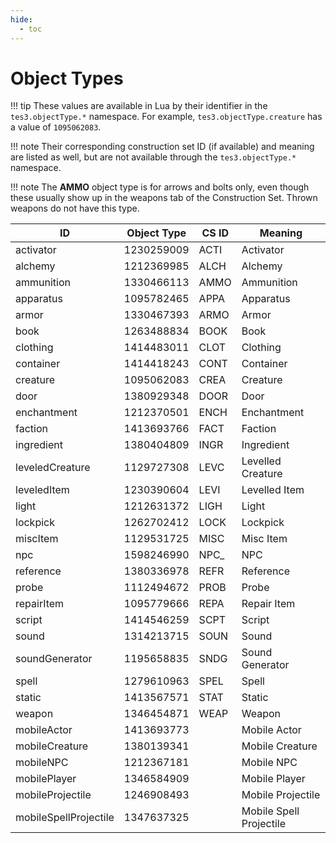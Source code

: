 ```yaml
---
hide:
  - toc
---
```


# Object Types

!!! tip
	These values are available in Lua by their identifier in the `tes3.objectType.*` namespace. For example, `tes3.objectType.creature` has a value of `1095062083`.

!!! note
	Their corresponding construction set ID (if available) and meaning are listed as well, but are not available through the `tes3.objectType.*` namespace.

!!! note
	The **AMMO** object type is for arrows and bolts only, even though these usually show up in the weapons tab of the Construction Set. Thrown weapons do not have this type.

ID                    | Object Type   | CS ID   | Meaning
--------------------- | ------------- | ------- | ------------------------
activator             | 1230259009    | ACTI    | Activator
alchemy               | 1212369985    | ALCH    | Alchemy
ammunition            | 1330466113    | AMMO    | Ammunition
apparatus             | 1095782465    | APPA    | Apparatus
armor                 | 1330467393    | ARMO    | Armor
book                  | 1263488834    | BOOK    | Book
clothing              | 1414483011    | CLOT    | Clothing
container             | 1414418243    | CONT    | Container
creature              | 1095062083    | CREA    | Creature
door                  | 1380929348    | DOOR    | Door
enchantment           | 1212370501    | ENCH    | Enchantment
faction               | 1413693766    | FACT    | Faction
ingredient            | 1380404809    | INGR    | Ingredient
leveledCreature       | 1129727308    | LEVC    | Levelled Creature
leveledItem           | 1230390604    | LEVI    | Levelled Item
light                 | 1212631372    | LIGH    | Light
lockpick              | 1262702412    | LOCK    | Lockpick
miscItem              | 1129531725    | MISC    | Misc Item
npc                   | 1598246990    | NPC_    | NPC
reference             | 1380336978    | REFR    | Reference
probe                 | 1112494672    | PROB    | Probe
repairItem            | 1095779666    | REPA    | Repair Item
script                | 1414546259    | SCPT    | Script
sound                 | 1314213715    | SOUN    | Sound
soundGenerator        | 1195658835    | SNDG    | Sound Generator
spell                 | 1279610963    | SPEL    | Spell
static                | 1413567571    | STAT    | Static
weapon                | 1346454871    | WEAP    | Weapon
mobileActor           | 1413693773    |         | Mobile Actor
mobileCreature        | 1380139341    |         | Mobile Creature
mobileNPC             | 1212367181    |         | Mobile NPC
mobilePlayer          | 1346584909    |         | Mobile Player
mobileProjectile      | 1246908493    |         | Mobile Projectile
mobileSpellProjectile | 1347637325    |         | Mobile Spell Projectile